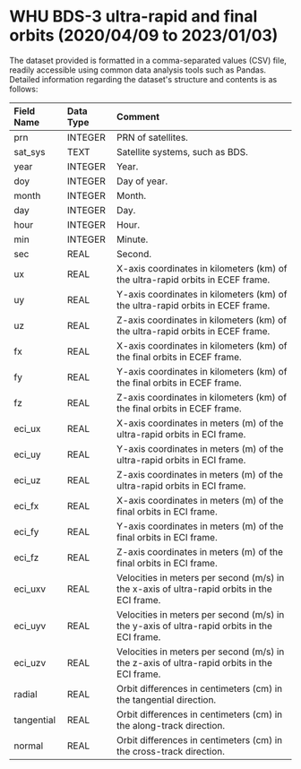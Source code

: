 # WHU BDS-3 ultra-rapid and final orbits (2020/04/09 to 2023/01/03)
The dataset provided is formatted in a comma-separated values (CSV) file, readily accessible using common data analysis tools such as Pandas. Detailed information regarding the dataset's structure and contents is as follows: 

| Field Name     | Data Type | Comment            |
| :------------- | :-------- | :--------------------------- |
| prn            | INTEGER   | PRN of satellites.                  |
| sat_sys        | TEXT      | Satellite systems, such as BDS.                 |
| year           | INTEGER   | Year.                        |
| doy            | INTEGER   | Day of year.                 |
| month          | INTEGER   | Month.                       |
| day            | INTEGER   | Day.                         |
| hour           | INTEGER   | Hour.                        |
| min            | INTEGER   | Minute.                      |
| sec            | REAL      | Second.                      |
| ux             | REAL      | X-axis coordinates in kilometers (km) of the ultra-rapid orbits in ECEF frame.                  |
| uy             | REAL      | Y-axis coordinates in kilometers (km) of the ultra-rapid orbits in ECEF frame.                 |
| uz             | REAL      | Z-axis coordinates in kilometers (km) of the ultra-rapid orbits in ECEF frame.                   |
| fx             | REAL      | X-axis coordinates in kilometers (km) of the final orbits in ECEF frame.           |
| fy             | REAL      | Y-axis coordinates in kilometers (km) of the final orbits in ECEF frame.                |
| fz             | REAL      | Z-axis coordinates in kilometers (km) of the final orbits in ECEF frame.                  |
| eci_ux         | REAL      | X-axis coordinates in meters (m) of the ultra-rapid orbits in ECI frame.                 |
| eci_uy         | REAL      |Y-axis coordinates in meters (m) of the ultra-rapid orbits in ECI frame.                 |
| eci_uz         | REAL      | Z-axis coordinates in meters (m) of the ultra-rapid orbits in ECI frame.              |
| eci_fx         | REAL      |X-axis coordinates in meters (m) of the final orbits in ECI frame.             |
| eci_fy         | REAL      |Y-axis coordinates in meters (m) of the final orbits in ECI frame.           |
| eci_fz         | REAL      | Z-axis coordinates in meters (m) of the final orbits in ECI frame.        |
| eci_uxv        | REAL      | Velocities in meters per second (m/s) in the x-axis of ultra-rapid orbits in the ECI frame.     |
| eci_uyv        | REAL      | Velocities in meters per second (m/s) in the y-axis of ultra-rapid orbits in the ECI frame.    |
| eci_uzv        | REAL      |Velocities in meters per second (m/s) in the z-axis of ultra-rapid orbits in the ECI frame.    |
| radial         | REAL      | Orbit differences in centimeters (cm) in the tangential direction.                  |
| tangential     | REAL      | Orbit differences in centimeters (cm) in the along-track direction.               |
| normal         | REAL      | Orbit differences in centimeters (cm) in the cross-track direction.                 |

